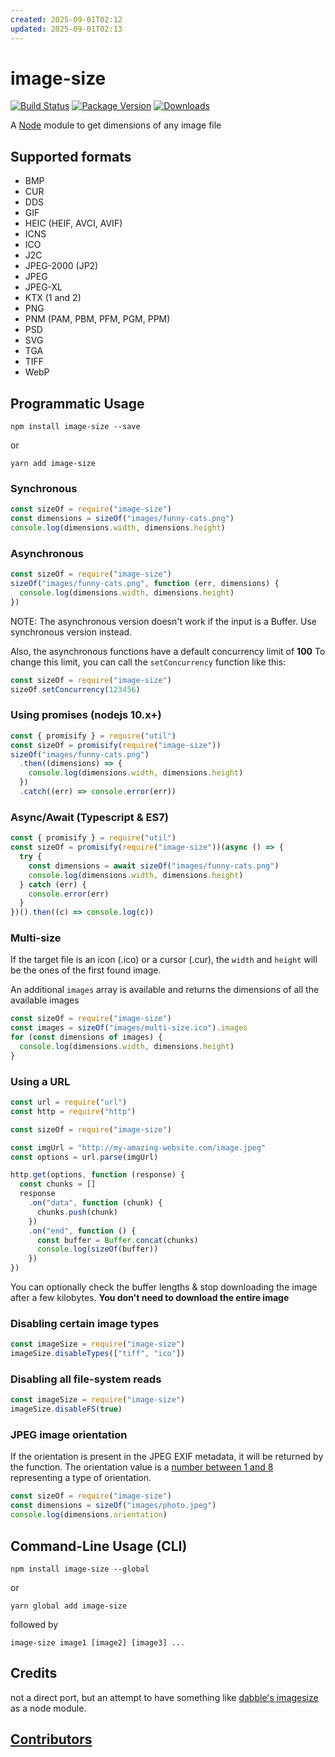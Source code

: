 ```yaml
---
created: 2025-09-01T02:12
updated: 2025-09-01T02:13
---
```

# image-size

[![Build Status](https://circleci.com/gh/image-size/image-size.svg?style=shield)](https://circleci.com/gh/image-size/image-size)
[![Package Version](https://img.shields.io/npm/v/image-size.svg)](https://www.npmjs.com/package/image-size)
[![Downloads](https://img.shields.io/npm/dm/image-size.svg)](http://npm-stat.com/charts.html?package=image-size&author=&from=&to=)

A [Node](https://nodejs.org/en/) module to get dimensions of any image file

## Supported formats

- BMP
- CUR
- DDS
- GIF
- HEIC (HEIF, AVCI, AVIF)
- ICNS
- ICO
- J2C
- JPEG-2000 (JP2)
- JPEG
- JPEG-XL
- KTX (1 and 2)
- PNG
- PNM (PAM, PBM, PFM, PGM, PPM)
- PSD
- SVG
- TGA
- TIFF
- WebP

## Programmatic Usage

```shell
npm install image-size --save
```

or

```shell
yarn add image-size
```

### Synchronous

```javascript
const sizeOf = require("image-size")
const dimensions = sizeOf("images/funny-cats.png")
console.log(dimensions.width, dimensions.height)
```

### Asynchronous

```javascript
const sizeOf = require("image-size")
sizeOf("images/funny-cats.png", function (err, dimensions) {
  console.log(dimensions.width, dimensions.height)
})
```

NOTE: The asynchronous version doesn't work if the input is a Buffer. Use synchronous version instead.

Also, the asynchronous functions have a default concurrency limit of **100**
To change this limit, you can call the `setConcurrency` function like this:

```javascript
const sizeOf = require("image-size")
sizeOf.setConcurrency(123456)
```

### Using promises (nodejs 10.x+)

```javascript
const { promisify } = require("util")
const sizeOf = promisify(require("image-size"))
sizeOf("images/funny-cats.png")
  .then((dimensions) => {
    console.log(dimensions.width, dimensions.height)
  })
  .catch((err) => console.error(err))
```

### Async/Await (Typescript & ES7)

```javascript
const { promisify } = require("util")
const sizeOf = promisify(require("image-size"))(async () => {
  try {
    const dimensions = await sizeOf("images/funny-cats.png")
    console.log(dimensions.width, dimensions.height)
  } catch (err) {
    console.error(err)
  }
})().then((c) => console.log(c))
```

### Multi-size

If the target file is an icon (.ico) or a cursor (.cur), the `width` and `height` will be the ones of the first found image.

An additional `images` array is available and returns the dimensions of all the available images

```javascript
const sizeOf = require("image-size")
const images = sizeOf("images/multi-size.ico").images
for (const dimensions of images) {
  console.log(dimensions.width, dimensions.height)
}
```

### Using a URL

```javascript
const url = require("url")
const http = require("http")

const sizeOf = require("image-size")

const imgUrl = "http://my-amazing-website.com/image.jpeg"
const options = url.parse(imgUrl)

http.get(options, function (response) {
  const chunks = []
  response
    .on("data", function (chunk) {
      chunks.push(chunk)
    })
    .on("end", function () {
      const buffer = Buffer.concat(chunks)
      console.log(sizeOf(buffer))
    })
})
```

You can optionally check the buffer lengths & stop downloading the image after a few kilobytes.
**You don't need to download the entire image**

### Disabling certain image types

```javascript
const imageSize = require("image-size")
imageSize.disableTypes(["tiff", "ico"])
```

### Disabling all file-system reads

```javascript
const imageSize = require("image-size")
imageSize.disableFS(true)
```

### JPEG image orientation

If the orientation is present in the JPEG EXIF metadata, it will be returned by the function. The orientation value is a [number between 1 and 8](https://exiftool.org/TagNames/EXIF.html#:~:text=0x0112,8%20=%20Rotate%20270%20CW) representing a type of orientation.

```javascript
const sizeOf = require("image-size")
const dimensions = sizeOf("images/photo.jpeg")
console.log(dimensions.orientation)
```

## Command-Line Usage (CLI)

```shell
npm install image-size --global
```

or

```shell
yarn global add image-size
```

followed by

```shell
image-size image1 [image2] [image3] ...
```

## Credits

not a direct port, but an attempt to have something like
[dabble's imagesize](https://github.com/dabble/imagesize/blob/master/lib/image_size.rb) as a node module.

## [Contributors](Contributors.md)
